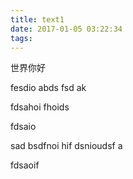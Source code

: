 ```yaml
---
title: text1
date: 2017-01-05 03:22:34
tags:
---
```



世界你好

fesdio abds fsd ak



fdsahoi fhoids


fdsaio



sad bsdfnoi hif dsnioudsf a


fdsaoif

